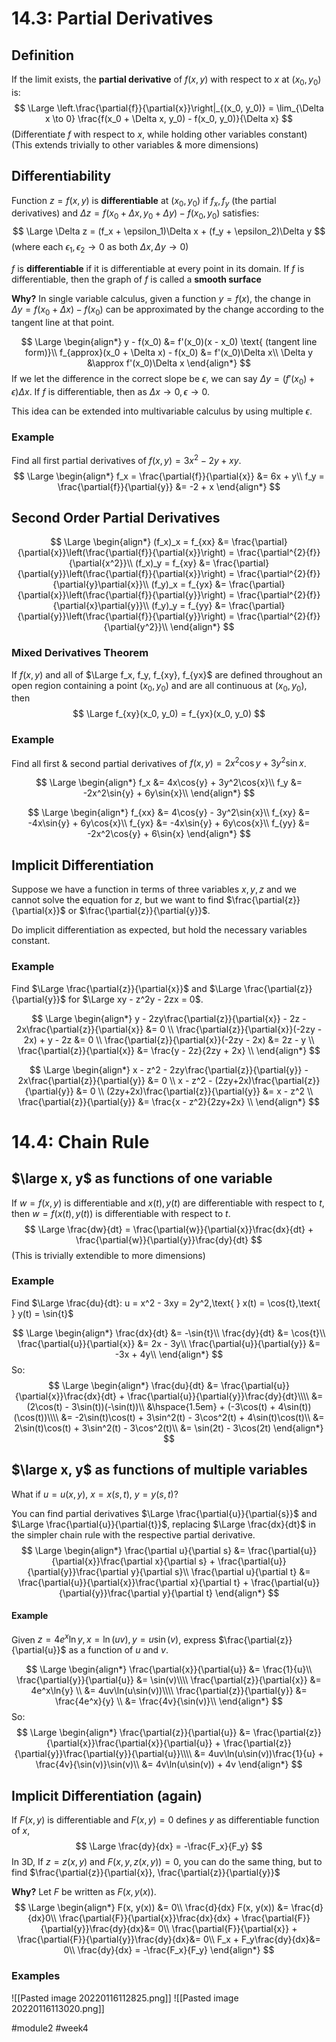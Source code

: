 # 14.3: Partial Derivatives

## Definition
If the limit exists, the **partial derivative** of $f(x, y)$ with respect to $x$ at $(x_0, y_0)$ is:
$$
\Large
\left.\frac{\partial{f}}{\partial{x}}\right|_{(x_0, y_0)} = \lim_{\Delta x \to 0} \frac{f(x_0 + \Delta x, y_0) - f(x_0, y_0)}{\Delta x}
$$
(Differentiate $f$ with respect to $x$, while holding other variables constant)
(This extends trivially to other variables & more dimensions)

## Differentiability
Function $z = f(x, y)$ is **differentiable** at $(x_0, y_0)$ if $f_x, f_y$ (the partial derivatives) and $\Delta z = f(x_0 + \Delta x, y_0 + \Delta y) - f(x_0, y_0)$ satisfies:
$$
\Large
\Delta z = (f_x + \epsilon_1)\Delta x + (f_y + \epsilon_2)\Delta y
$$
(where each $\epsilon_1, \epsilon_2 \to 0$ as both $\Delta x, \Delta y \to 0$)

$f$ is **differentiable** if it is differentiable at every point in its domain.
If $f$ is differentiable, then the graph of $f$ is called a **smooth surface**

**Why?**
In single variable calculus, given a function $y = f(x)$, the change in $\Delta y = f(x_0 + \Delta x) - f(x_0)$ can be approximated by the change according to the tangent line at that point.

$$
\Large
\begin{align*}
y - f(x_0) &= f'(x_0)(x - x_0) \text{ (tangent line form)}\\
f_{approx}(x_0 + \Delta x) - f(x_0) &= f'(x_0)\Delta x\\
\Delta y &\approx f'(x_0)\Delta x
\end{align*}
$$
If we let the difference in the correct slope be $\epsilon$, we can say $\Delta y = (f'(x_0) + \epsilon)\Delta x$.
If $f$ is differentiable, then as $\Delta x \to 0, \epsilon \to 0$.

This idea can be extended into multivariable calculus by using multiple $\epsilon$.

### Example
Find all first partial derivatives of $f(x, y) = 3x^2 - 2y + xy$.
$$
\Large
\begin{align*}
f_x = \frac{\partial{f}}{\partial{x}} &= 6x + y\\
f_y = \frac{\partial{f}}{\partial{y}} &= -2 + x
\end{align*}
$$

## Second Order Partial Derivatives
$$
\Large
\begin{align*}
(f_x)_x = f_{xx} &= \frac{\partial}{\partial{x}}\left(\frac{\partial{f}}{\partial{x}}\right) = \frac{\partial^{2}{f}}{\partial{x^2}}\\
(f_x)_y = f_{xy} &= \frac{\partial}{\partial{y}}\left(\frac{\partial{f}}{\partial{x}}\right) = \frac{\partial^{2}{f}}{\partial{y}\partial{x}}\\
(f_y)_x = f_{yx} &= \frac{\partial}{\partial{x}}\left(\frac{\partial{f}}{\partial{y}}\right) = \frac{\partial^{2}{f}}{\partial{x}\partial{y}}\\
(f_y)_y = f_{yy} &= \frac{\partial}{\partial{y}}\left(\frac{\partial{f}}{\partial{y}}\right) = \frac{\partial^{2}{f}}{\partial{y^2}}\\
\end{align*}
$$
### Mixed Derivatives Theorem
If $f(x,y)$ and all of $\Large f_x, f_y, f_{xy}, f_{yx}$ are defined throughout an open region containing a point $(x_0, y_0)$ and are all continuous at $(x_0, y_0)$, then 
$$
\Large f_{xy}(x_0, y_0) = f_{yx}(x_0, y_0)
$$

### Example
Find all first & second partial derivatives of $f(x, y) = 2x^2\cos{y} + 3y^2\sin{x}$.

$$
\Large
\begin{align*}
f_x &= 4x\cos{y} + 3y^2\cos{x}\\
f_y &= -2x^2\sin{y} + 6y\sin{x}\\
\end{align*}
$$

$$
\Large
\begin{align*}
f_{xx} &= 4\cos{y} - 3y^2\sin{x}\\
f_{xy} &= -4x\sin{y} + 6y\cos{x}\\
f_{yx} &= -4x\sin{y} + 6y\cos{x}\\
f_{yy} &= -2x^2\cos{y} + 6\sin{x}
\end{align*}
$$

## Implicit Differentiation
Suppose we have a function in terms of three variables $x, y, z$ and we cannot solve the equation for $z$, but we want to find $\frac{\partial{z}}{\partial{x}}$ or $\frac{\partial{z}}{\partial{y}}$.

Do implicit differentiation as expected, but hold the necessary variables constant.

### Example
Find $\Large \frac{\partial{z}}{\partial{x}}$ and $\Large \frac{\partial{z}}{\partial{y}}$ for $\Large xy - z^2y - 2zx = 0$.

$$
\Large
\begin{align*}
y - 2zy\frac{\partial{z}}{\partial{x}} - 2z - 2x\frac{\partial{z}}{\partial{x}} &= 0 \\
\frac{\partial{z}}{\partial{x}}(-2zy - 2x) + y - 2z &= 0 \\
\frac{\partial{z}}{\partial{x}}(-2zy - 2x) &= 2z - y \\
\frac{\partial{z}}{\partial{x}} &= \frac{y - 2z}{2zy + 2x} \\
\end{align*}
$$

$$
\Large
\begin{align*}
x - z^2 - 2zy\frac{\partial{z}}{\partial{y}} - 2x\frac{\partial{z}}{\partial{y}} &= 0 \\
x - z^2 - (2zy+2x)\frac{\partial{z}}{\partial{y}} &= 0 \\
(2zy+2x)\frac{\partial{z}}{\partial{y}} &= x - z^2 \\
\frac{\partial{z}}{\partial{y}} &= \frac{x - z^2}{2zy+2x} \\
\end{align*}
$$

# 14.4: Chain Rule
## $\large x, y$ as functions of one variable
If $w = f(x, y)$ is differentiable and $x(t), y(t)$ are differentiable with respect to $t$, then $w = f(x(t), y(t))$ is differentiable with respect to $t$.
$$
\Large
\frac{dw}{dt} = \frac{\partial{w}}{\partial{x}}\frac{dx}{dt} + \frac{\partial{w}}{\partial{y}}\frac{dy}{dt}
$$
(This is trivially extendible to more dimensions)

### Example
Find $\Large \frac{du}{dt}: u = x^2 - 3xy = 2y^2,\text{ } x(t) = \cos{t},\text{ } y(t) = \sin{t}$

$$
\Large
\begin{align*}
\frac{dx}{dt} &= -\sin{t}\\
\frac{dy}{dt} &= \cos{t}\\
\frac{\partial{u}}{\partial{x}} &= 2x - 3y\\
\frac{\partial{u}}{\partial{y}} &= -3x + 4y\\
\end{align*}
$$
So:
$$
\Large
\begin{align*}
\frac{du}{dt} &= \frac{\partial{u}}{\partial{x}}\frac{dx}{dt} + \frac{\partial{u}}{\partial{y}}\frac{dy}{dt}\\\\
&= (2\cos(t) - 3\sin(t))(-\sin(t))\\
&\hspace{1.5em} + (-3\cos(t) + 4\sin(t))(\cos(t))\\\\
&= -2\sin(t)\cos(t) + 3\sin^2(t) - 3\cos^2(t) + 4\sin(t)\cos(t)\\
&= 2\sin(t)\cos(t) + 3\sin^2(t) - 3\cos^2(t)\\
&= \sin(2t) - 3\cos(2t)
\end{align*}
$$

## $\large x, y$ as functions of multiple variables
What if $u = u(x, y)$, $x = x(s, t)$, $y = y(s, t)$?

You can find partial derivatives $\Large \frac{\partial{u}}{\partial{s}}$ and $\Large \frac{\partial{u}}{\partial{t}}$, replacing $\Large \frac{dx}{dt}$ in the simpler chain rule with the respective partial derivative.
$$
\Large
\begin{align*}
\frac{\partial u}{\partial s} &= \frac{\partial{u}}{\partial{x}}\frac{\partial x}{\partial s} + \frac{\partial{u}}{\partial{y}}\frac{\partial y}{\partial s}\\
\frac{\partial u}{\partial t} &= \frac{\partial{u}}{\partial{x}}\frac{\partial x}{\partial t} + \frac{\partial{u}}{\partial{y}}\frac{\partial y}{\partial t}
\end{align*}
$$
#### Example
Given $z = 4e^x\ln{y}, x = \ln(uv), y = u\sin(v)$, express $\frac{\partial{z}}{\partial{u}}$ as a function of $u$ and $v$.

$$
\Large
\begin{align*}
\frac{\partial{x}}{\partial{u}} &= \frac{1}{u}\\
\frac{\partial{y}}{\partial{u}} &= \sin(v)\\\\
\frac{\partial{z}}{\partial{x}} &= 4e^x\ln{y} \\
&= 4uv\ln(u\sin(v))\\\\
\frac{\partial{z}}{\partial{y}} &= \frac{4e^x}{y} \\
&= \frac{4v}{\sin(v)}\\
\end{align*}
$$
So:
$$
\Large
\begin{align*}
\frac{\partial{z}}{\partial{u}} &= \frac{\partial{z}}{\partial{x}}\frac{\partial{x}}{\partial{u}} + \frac{\partial{z}}{\partial{y}}\frac{\partial{y}}{\partial{u}}\\\\
&= 4uv\ln(u\sin(v))\frac{1}{u} + \frac{4v}{\sin(v)}\sin(v)\\
&= 4v\ln(u\sin(v)) + 4v
\end{align*}
$$

## Implicit Differentiation (again)
If $F(x, y)$ is differentiable and $F(x, y) = 0$ defines $y$ as differentiable function of $x$,
$$
\Large
\frac{dy}{dx} = -\frac{F_x}{F_y}
$$
In 3D,
If $z = z(x, y)$ and $F(x, y, z(x, y)) = 0$, you can do the same thing, but to find $\frac{\partial{z}}{\partial{x}}, \frac{\partial{z}}{\partial{y}}$

**Why?**
Let $F$ be written as $F(x, y(x))$.
$$
\Large
\begin{align*}
F(x, y(x)) &= 0\\
\frac{d}{dx} F(x, y(x)) &= \frac{d}{dx}0\\
\frac{\partial{F}}{\partial{x}}\frac{dx}{dx} + \frac{\partial{F}}{\partial{y}}\frac{dy}{dx}&= 0\\
\frac{\partial{F}}{\partial{x}} + \frac{\partial{F}}{\partial{y}}\frac{dy}{dx}&= 0\\
F_x + F_y\frac{dy}{dx}&= 0\\
\frac{dy}{dx} = -\frac{F_x}{F_y}
\end{align*}
$$
### Examples
![[Pasted image 20220116112825.png]]
![[Pasted image 20220116113020.png]]

#module2 #week4